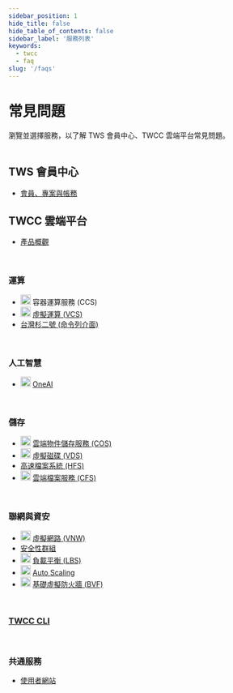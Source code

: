 ```yaml
---
sidebar_position: 1
hide_title: false
hide_table_of_contents: false
sidebar_label: '服務列表'
keywords:
  - twcc
  - faq
slug: '/faqs'
---
```


# <i class="fa fa-question-circle" aria-hidden="true"></i> 常見問題

瀏覽並選擇服務，以了解 TWS 會員中心、TWCC 雲端平台常見問題。<br/><br/>

## TWS 會員中心

- [會員、專案與帳務](xx)


## TWCC 雲端平台

- [產品概觀](..)

<br/>

### 運算

- <img src="https://i.imgur.com/DPC5gPG.png" width="20" height="20"/> 容器運算服務 (CCS)<br/>
- <img src="https://cos.twcc.ai/SYS-MANUAL/uploads/upload_af58322eb82b649d1f29aca1f201a117.png" width="20" height="20"/> <a href="/docs/user-guides/twcc/vcs">虛擬運算 (VCS) </a>
- [台灣杉二號 (命令列介面)](/docs/user-guides/twcc/twnia2-hpc-cli)

<br/>

### 人工智慧

- <img src="https://cos.twcc.ai/SYS-MANUAL/uploads/upload_a997c10eb5d383ad9ec2ae25a359f64e.png" width="20" height="20"/> <a href="/docs/user-guides/twcc/oneai">OneAI</a><br/>

<br/>

### 儲存

- <img src="https://cos.twcc.ai/SYS-MANUAL/uploads/upload_a798c7edb1b5032ecf92265a3150a7ec.png" width="20" height="20"/> <a href="/docs/user-guides/twcc/cos">雲端物件儲存服務 (COS) </a>
- <img src="https://cos.twcc.ai/SYS-MANUAL/uploads/upload_a62be3bdf4bc257526e95e16b063a777.png" width="20" height="20"/> <a href="/docs/user-guides/twcc/vcs/vds">虛擬磁碟 (VDS)</a>
- [高速檔案系統 (HFS)](/docs/user-guides/twcc/hfs)
- <img src="https://i.imgur.com/HmCCsr5.png" width="20" height="20"/> <a href="/docs/user-guides/twcc/cfs">雲端檔案服務 (CFS)</a>

<br/>

### 聯網與資安

- <img src="https://cos.twcc.ai/SYS-MANUAL/uploads/upload_c7ecced96f77b12664677d4cef97a3cc.png" width="20" height="20"/> <a href="/docs/user-guides/twcc/vcs/vnw">虛擬網路 (VNW)</a>
- [安全性群組](/docs/user-guides/twcc/vcs/security-group)
- <img src="https://cos.twcc.ai/SYS-MANUAL/uploads/upload_5eaf2d8a3b112a4b8c49a853eaab60d8.png" width="20" height="20"/> <a href="/docs/user-guides/twcc/vcs/lbs">負載平衡 (LBS)</a>
- <img src="https://cos.twcc.ai/SYS-MANUAL/uploads/upload_fe3143064a67e3d04615d38683938427.png" width="20" height="20"/> <a href="/docs/user-guides/twcc/vcs/auto-scaling">Auto Scaling</a>
- <img src="https://cos.twcc.ai/SYS-MANUAL/uploads/upload_db2be9ff86eff33624e32feceedf17e7.png" width="20" height="20"/> <a href="/docs/user-guides/twcc/vcs/bvf">基礎虛擬防火牆 (BVF)</a>

<br/>



### [TWCC CLI](..)

<br/>

### 共通服務

- [使用者網站](/docs/user-guides/twcc/general)

